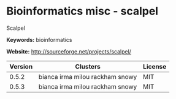 # Bioinformatics misc - scalpel

Scalpel

**Keywords:** bioinformatics

**Website:** <http://sourceforge.net/projects/scalpel/>

| Version | Clusters | License |
| ------- | -------- | ------- |
| 0.5.2 | bianca irma milou rackham snowy | MIT |
| 0.5.3 | bianca irma milou rackham snowy | MIT |
